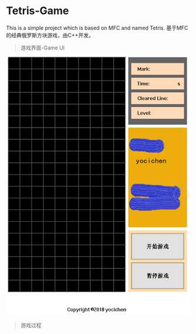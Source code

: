 # Tetris-Game
This is a simple project which is based on MFC and named Tetris.
基于MFC的经典俄罗斯方块游戏，由C++开发。

>游戏界面-Game UI

![游戏界面](https://github.com/yocichenyx/Tetris-Game/blob/master/界面.png)

>游戏过程


